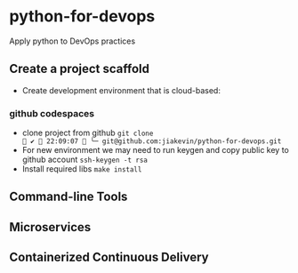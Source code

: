 # python-for-devops
Apply python to DevOps practices

## Create a project scaffold

* Create development environment that is cloud-based:

### github codespaces
* clone project from github
  `git clone                                                                          ✔  22:09:07 
╰─ git@github.com:jiakevin/python-for-devops.git`
* For new environment we may need to run keygen and copy public key to github account
  `ssh-keygen -t rsa`
* Install required libs
  `make install`

## Command-line Tools

## Microservices

## Containerized Continuous Delivery
